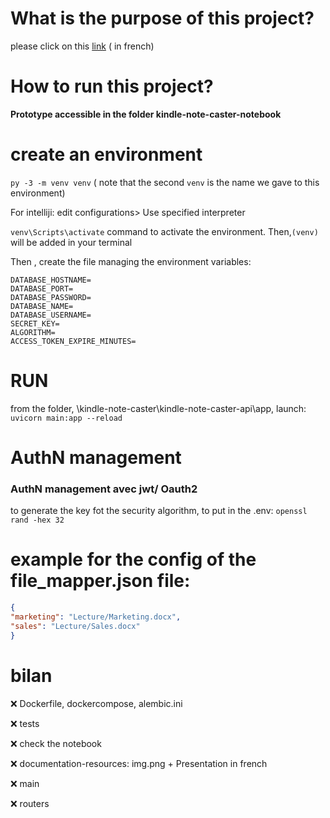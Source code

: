 # What is the purpose of this project?

please click on this [link](documentation-resources/Presentation.md) ( in french)

# How to run this project?

**Prototype accessible in the folder kindle-note-caster-notebook**

# create an environment 

`py -3 -m venv venv`  ( note that the second `venv` is the name we gave to this environment)

For intelliji: edit configurations> Use specified interpreter

`venv\Scripts\activate` command to activate the environment. Then,` (venv) `  will be added in your terminal 

Then , create the file managing the environment variables:

```
DATABASE_HOSTNAME=
DATABASE_PORT=
DATABASE_PASSWORD=
DATABASE_NAME=
DATABASE_USERNAME=
SECRET_KEY=
ALGORITHM=
ACCESS_TOKEN_EXPIRE_MINUTES=
```

# RUN 

from the folder, \kindle-note-caster\kindle-note-caster-api\app, launch: `uvicorn main:app --reload`

# AuthN management

### AuthN management avec jwt/ Oauth2

to generate the key fot the security algorithm, to put in the .env: `openssl rand -hex 32`

# example for the config of the file_mapper.json file:

```json
{
"marketing": "Lecture/Marketing.docx",
"sales": "Lecture/Sales.docx"
}
```

# bilan

❌ Dockerfile, dockercompose, alembic.ini

❌ tests

❌ check the notebook

❌ documentation-resources: img.png + Presentation in french

❌ main

❌ routers
